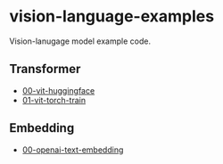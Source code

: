 # vision-language-examples
Vision-lanugage model example code.

## Transformer
- [00-vit-huggingface](transformer/00-vit-huggingface)
- [01-vit-torch-train](transformer/01-vit-pytorch-train)

## Embedding
- [00-openai-text-embedding](embedding/00-openai-text-embedding)